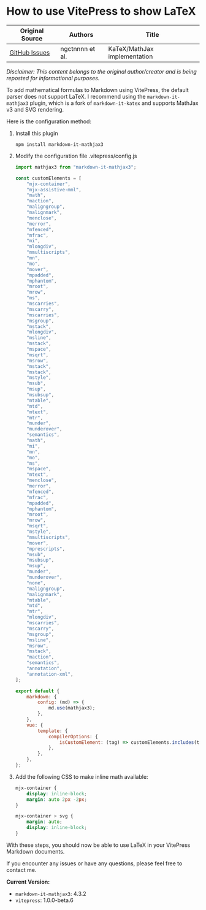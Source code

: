 # How to use VitePress to show LaTeX

| Original Source                                                | Authors         | Title                        |
| -------------------------------------------------------------- | --------------- | ---------------------------- |
| [GitHub Issues](https://github.com/vuejs/vitepress/issues/529) | ngctnnnn et al. | KaTeX/MathJax implementation |

_Disclaimer: This content belongs to the original author/creator and is being reposted for informational purposes._

To add mathematical formulas to Markdown using VitePress, the default parser does not support LaTeX. I recommend using the `markdown-it-mathjax3` plugin, which is a fork of `markdown-it-katex` and supports MathJax v3 and SVG rendering.

Here is the configuration method:

1. Install this plugin

    ```shell
    npm install markdown-it-mathjax3
    ```

2. Modify the configuration file .vitepress/config.js

    ```javascript
    import mathjax3 from "markdown-it-mathjax3";

    const customElements = [
        "mjx-container",
        "mjx-assistive-mml",
        "math",
        "maction",
        "maligngroup",
        "malignmark",
        "menclose",
        "merror",
        "mfenced",
        "mfrac",
        "mi",
        "mlongdiv",
        "mmultiscripts",
        "mn",
        "mo",
        "mover",
        "mpadded",
        "mphantom",
        "mroot",
        "mrow",
        "ms",
        "mscarries",
        "mscarry",
        "mscarries",
        "msgroup",
        "mstack",
        "mlongdiv",
        "msline",
        "mstack",
        "mspace",
        "msqrt",
        "msrow",
        "mstack",
        "mstack",
        "mstyle",
        "msub",
        "msup",
        "msubsup",
        "mtable",
        "mtd",
        "mtext",
        "mtr",
        "munder",
        "munderover",
        "semantics",
        "math",
        "mi",
        "mn",
        "mo",
        "ms",
        "mspace",
        "mtext",
        "menclose",
        "merror",
        "mfenced",
        "mfrac",
        "mpadded",
        "mphantom",
        "mroot",
        "mrow",
        "msqrt",
        "mstyle",
        "mmultiscripts",
        "mover",
        "mprescripts",
        "msub",
        "msubsup",
        "msup",
        "munder",
        "munderover",
        "none",
        "maligngroup",
        "malignmark",
        "mtable",
        "mtd",
        "mtr",
        "mlongdiv",
        "mscarries",
        "mscarry",
        "msgroup",
        "msline",
        "msrow",
        "mstack",
        "maction",
        "semantics",
        "annotation",
        "annotation-xml",
    ];

    export default {
        markdown: {
            config: (md) => {
                md.use(mathjax3);
            },
        },
        vue: {
            template: {
                compilerOptions: {
                    isCustomElement: (tag) => customElements.includes(tag),
                },
            },
        },
    };
    ```

3. Add the following CSS to make inline math available:

    ```CSS
    mjx-container {
        display: inline-block;
        margin: auto 2px -2px;
    }

    mjx-container > svg {
        margin: auto;
        display: inline-block;
    }
    ```

With these steps, you should now be able to use LaTeX in your VitePress Markdown documents.

If you encounter any issues or have any questions, please feel free to contact me.

**Current Version:**

-   `markdown-it-mathjax3`: 4.3.2
-   `vitepress`: 1.0.0-beta.6
